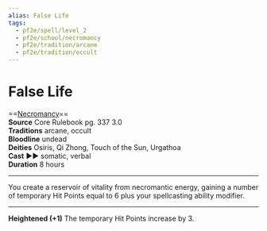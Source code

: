 ```yaml
---
alias: False Life
tags:
  - pf2e/spell/level_2
  - pf2e/school/necromancy
  - pf2e/tradition/arcane
  - pf2e/tradition/occult
---
```


# False Life

==[Necromancy](../../../Traits/Necromancy.md)==  
__Source__ Core Rulebook pg. 337 3.0  
**Traditions** arcane, occult  
**Bloodline** undead  
**Deities** Osiris, Qi Zhong, Touch of the Sun, Urgathoa  
**Cast** ►► somatic, verbal  
**Duration** 8 hours

---

You create a reservoir of vitality from necromantic energy, gaining a number of temporary Hit Points equal to 6 plus your spellcasting ability modifier.

<hr>

**Heightened (+1)** The temporary Hit Points increase by 3.
